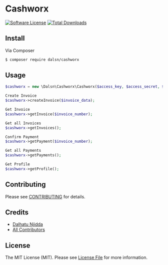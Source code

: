 # Cashworx

[![Software License](https://img.shields.io/badge/license-MIT-brightgreen.svg?style=flat-square)](LICENSE.md)
[![Total Downloads](https://img.shields.io/packagist/dt/league/skeleton.svg?style=flat-square)](https://packagist.org/packages/dalsn/cashworx)

## Install

Via Composer

``` bash
$ composer require dalsn/cashworx
```

## Usage

``` php
$cashworx = new \Dalsn\Cashworx\Cashworx($access_key, $access_secret, $apiUrl);

Create Invoice
$cashworx->createInvoice($invoice_data);

Get Invoice
$cashworx->getInvoice($invoice_number);

Get all Invoices
$cashworx->getInvoices();

Confirm Payment
$cashworx->getPayment($invoice_number);

Get all Payments
$cashworx->getPayments();

Get Profile
$cashworx->getProfile();
```

## Contributing

Please see [CONTRIBUTING](https://github.com/dalsn/cashworx/blob/master/CONTRIBUTING.md) for details.

## Credits

- [Dalhatu Njidda](https://github.com/dalsn)
- [All Contributors](https://github.com/dalsn/cashworx/contributors)

## License

The MIT License (MIT). Please see [License File](LICENSE.md) for more information.
